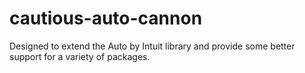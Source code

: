 # cautious-auto-cannon
Designed to extend the Auto by Intuit library and provide some better support for a variety of packages. 
